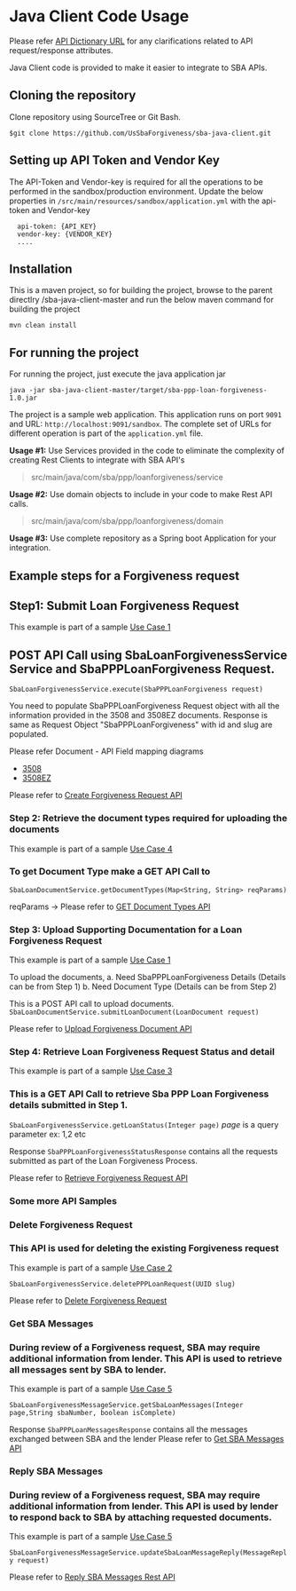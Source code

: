 # Java Client Code Usage

Please refer [API Dictionary URL](https://ussbaforgiveness.github.io/API-Dictionary.html) for any clarifications related to API request/response attributes.

Java Client code is provided to make it easier to integrate to SBA APIs.

## Cloning the repository

Clone repository using SourceTree or Git Bash.

`$git clone https://github.com/UsSbaForgiveness/sba-java-client.git`

## Setting up API Token and Vendor Key

The API-Token and Vendor-key is required for all the operations to be performed in the sandbox/production environment.
Update the below properties in  `/src/main/resources/sandbox/application.yml` with the api-token and Vendor-key 
```  
  api-token: {API_KEY}
  vendor-key: {VENDOR_KEY}
  ....
``` 

## Installation

This is a maven project, so for building the project, browse to the parent directlry /sba-java-client-master and run the below maven command for building the project
```
mvn clean install
```

## For running the project
For running the project, just execute the java application jar
```
java -jar sba-java-client-master/target/sba-ppp-loan-forgiveness-1.0.jar
```

The project is a sample web application. This application runs on port `9091` and URL: `http://localhost:9091/sandbox`.
The complete set of URLs for different operation is part of the `application.yml` file.


**Usage #1:** Use Services provided in the code to eliminate the complexity of creating Rest Clients to integrate with SBA API's
> src/main/java/com/sba/ppp/loanforgiveness/service
		
**Usage #2:** Use domain objects to include in your code to make Rest API calls.
> src/main/java/com/sba/ppp/loanforgiveness/domain
	
**Usage #3:** Use complete repository as a Spring boot Application for your integration.

## Example steps for a Forgiveness request
	
## Step1: Submit Loan Forgiveness Request

This example is part of a sample [Use Case 1](https://ussbaforgiveness.github.io/UseCases/usecase1-Submission-of-forgiveness-request.html)

## POST API Call using SbaLoanForgivenessService Service and SbaPPPLoanForgiveness Request.
	
`SbaLoanForgivenessService.execute(SbaPPPLoanForgiveness request)`
		
You need to populate SbaPPPLoanForgiveness Request object with all the information provided in the 3508 and 3508EZ documents.
Response is same as Request Object "SbaPPPLoanForgiveness" with id and slug are populated.

Please refer Document - API Field mapping diagrams
- [3508](https://ussbaforgiveness.github.io/DocumentToAPIMappingImages/Form3508/Form-3508-Mapping-of-PDF-Form-to-API-Elements.html)
- [3508EZ](https://ussbaforgiveness.github.io/DocumentToAPIMappingImages/Form3508EZ/Form-3508EZ-Mapping-of-PDF-Form-to-API-Elements.html)

Please refer to [Create Forgiveness Request API](https://ussbaforgiveness.github.io/API-Dictionary.html#2-create-forgiveness-request)

### Step 2: Retrieve the document types required for uploading the documents ###

This example is part of a sample [Use Case 4](https://ussbaforgiveness.github.io/UseCases/usecase4-Get-document-types.html)

### To get Document Type make a GET API Call to ###

`SbaLoanDocumentService.getDocumentTypes(Map<String, String> reqParams)`

reqParams -> Please refer to [GET Document Types API](https://ussbaforgiveness.github.io/API-Dictionary.html)
	  
### Step 3: Upload Supporting Documentation for a Loan Forgiveness Request ###

This example is part of a sample [Use Case 1](https://ussbaforgiveness.github.io/UseCases/usecase1-Submission-of-forgiveness-request.html)

To upload the documents, 
  a. Need SbaPPPLoanForgiveness Details (Details can be from Step 1)
  b. Need Document Type  (Details can be from Step 2)
  
This is a POST API call to upload documents.
`SbaLoanDocumentService.submitLoanDocument(LoanDocument request)`

Please refer to [Upload Forgiveness Document API](https://ussbaforgiveness.github.io/API-Dictionary.html#3-upload-forgiveness-documents)

### Step 4: Retrieve Loan Forgiveness Request Status and detail ###

This example is part of a sample [Use Case 3](https://ussbaforgiveness.github.io/UseCases/usecase3-Get-forgiveness-details.html)

### This is a GET API Call to retrieve Sba PPP Loan Forgiveness details submitted in Step 1. ###
`SbaLoanForgivenessService.getLoanStatus(Integer page)`
_page_ is a query parameter ex: 1,2 etc
		
Response `SbaPPPLoanForgivenessStatusResponse` contains all the requests submitted as part of the Loan Forgiveness Process.

Please refer to [Retrieve Forgiveness Request API](https://ussbaforgiveness.github.io/API-Dictionary.html#6-get-forgiveness-request-details-using-sba-number)

### Some more API Samples ###

### Delete Forgiveness Request ###
### This API is used for deleting the existing Forgiveness request ###

This example is part of a sample [Use Case 2](https://ussbaforgiveness.github.io/UseCases/usecase2-Re-submission-of-forgiveness-request.html)

```SbaLoanForgivenessService.deletePPPLoanRequest(UUID slug)```

Please refer to [Delete Forgiveness Request](https://ussbaforgiveness.github.io/API-Dictionary.html#7-delete-forgiveness-request)

### Get SBA Messages
### During review of a Forgiveness request, SBA may require additional information from lender. This API is used to retrieve all messages sent by SBA to lender. ###

This example is part of a sample [Use Case 5](https://ussbaforgiveness.github.io/UseCases/usecase5-Correctional-Document-Upload.html)

```SbaLoanForgivenessMessageService.getSbaLoanMessages(Integer page,String sbaNumber, boolean isComplete)```

Response `SbaPPPLoanMessagesResponse` contains all the messages exchanged between SBA and the lender
Please refer to [Get SBA Messages API](https://ussbaforgiveness.github.io/API-Dictionary.html#8-get-forgiveness-messages)

### Reply SBA Messages
### During review of a Forgiveness request, SBA may require additional information from lender. This API is used by lender to respond back to SBA by attaching requested documents. ###

This example is part of a sample [Use Case 5](https://ussbaforgiveness.github.io/UseCases/usecase5-Correctional-Document-Upload.html)

```SbaLoanForgivenessMessageService.updateSbaLoanMessageReply(MessageReply request)```

Please refer to [Reply SBA Messages Rest API](https://ussbaforgiveness.github.io/API-Dictionary.html#11-reply-to-sba-message)
